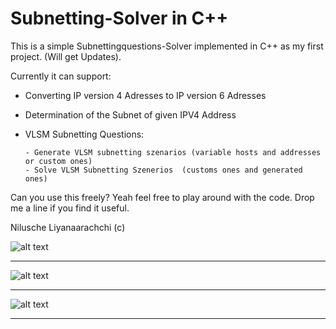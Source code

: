 # Subnetting-Solver in C++


This is a simple Subnettingquestions-Solver implemented in C++ as my first project.
(Will get Updates).

Currently it can support:

- Converting IP version 4 Adresses to IP version 6 Adresses
- Determination of the Subnet of given IPV4 Address
- VLSM Subnetting Questions:
      
      - Generate VLSM subnetting szenarios (variable hosts and addresses or custom ones)
      - Solve VLSM Subnetting Szenerios  (customs ones and generated ones)
       

Can you use this freely? 
Yeah feel free to play around with the code. Drop me a line if you find it useful.

Nilusche Liyanaarachchi (c)


![alt text](https://github.com/Nilusche/Subnetting-Solver/blob/master/VLSM.png?raw=true)


---------------------------------------------------------------------------------------


![alt text](https://github.com/Nilusche/Subnetting-Solver/blob/master/VLSM2.png?raw=true)


---------------------------------------------------------------------------------------


![alt text](https://github.com/Nilusche/Subnetting-Solver/blob/master/IPV6.png?raw=true)


---------------------------------------------------------------------------------------


